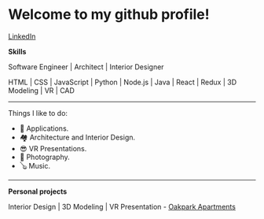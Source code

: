 # Welcome to my github profile!


[LinkedIn](https://www.linkedin.com/in/rod-hent/)

**Skills**

Software Engineer | Architect | Interior Designer

HTML | CSS | JavaScript | Python | Node.js | Java | React | Redux | 3D Modeling | VR | CAD  

---

Things I like to do:

- 📱 Applications.
- 🏘 Architecture and Interior Design.
- 😎 VR Presentations.
- 📸 Photography.
- 🪕 Music.

---

**Personal projects**

Interior Design | 3D Modeling | VR Presentation - [Oakpark Apartments](https://viewer.divein.studio/story/vuS-RZo)
